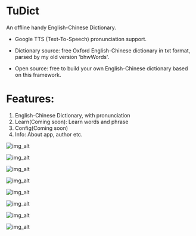 # TuDict
An offline handy English-Chinese Dictionary.

- Google TTS (Text-To-Speech) pronunciation support.

- Dictionary source: free Oxford English-Chinese dictionary in txt format, parsed by my old version 'bhwWords'.

- Open source: free to build your own English-Chinese dictionary based on this framework.

# Features:
1. English-Chinese Dictionary, with pronunciation
2. Learn(Coming soon): Learn words and phrase
3. Config(Coming soon)
4. Info: About app, author etc.

![img_alt]('https://raw.githubusercontent.com/hongweibai/TuDict/master/images/Screenshot_1.png')


![img_alt]('https://raw.githubusercontent.com/hongweibai/TuDict/master/images/Screenshot_2.png')


![img_alt]('https://raw.githubusercontent.com/hongweibai/TuDict/master/images/Screenshot_3.png')


![img_alt]('https://raw.githubusercontent.com/hongweibai/TuDict/master/images/Screenshot_4.png')


![img_alt]('https://raw.githubusercontent.com/hongweibai/TuDict/master/images/Screenshot_5.png')


![img_alt]('https://raw.githubusercontent.com/hongweibai/TuDict/master/images/Screenshot_6.png')


![img_alt]('https://raw.githubusercontent.com/hongweibai/TuDict/master/images/Screenshot_7.png')


![img_alt]('https://raw.githubusercontent.com/hongweibai/TuDict/master/images/Screenshot_8.png')

